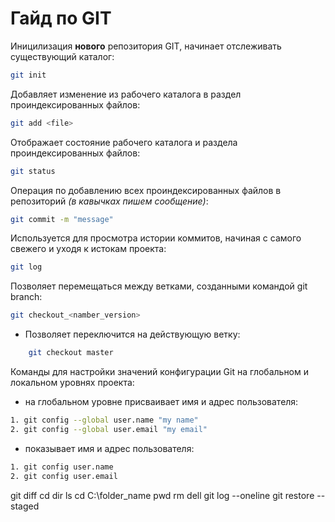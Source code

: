 # Гайд по GIT
Иницилизация **нового** репозитория GIT, начинает отслеживать существующий каталог:
```sh
git init
```
Добавляет изменение из рабочего каталога в раздел проиндексированных файлов:
```sh
git add <file>
```
Отображает состояние рабочего каталога и раздела проиндексированных файлов:
```sh
git status
```
Операция по добавлению всех проиндексированных файлов в репозиторий *(в кавычках пишем сообщение)*:
```sh
git commit -m "message" 
```
Используется для просмотра истории коммитов, начиная с самого свежего и уходя к истокам проекта:
```sh
git log
```
Позволяет перемещаться между ветками, созданными командой git branch:
```sh
git checkout_<namber_version>
```
* Позволяет переключится на действующую ветку:
```sh 
    git checkout master
```
Команды для настройки значений конфигурации Git на глобальном и локальном уровнях проекта:
* на глобальном уровне присваивает имя и адрес пользователя:
```sh
1. git config --global user.name "my name"
2. git config --global user.email "my email"
```
* показывает имя и адрес пользователя:
```sh
1. git config user.name 
2. git config user.email
```

git diff
cd 
dir
ls
cd C:\folder_name
pwd
rm <file>
dell <file>
git log --oneline
git restore --staged<file>
